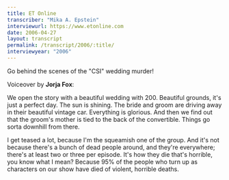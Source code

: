 ```yaml
---
title: ET Online
transcriber: "Mika A. Epstein"
interviewurl: https://www.etonline.com
date: 2006-04-27
layout: transcript
permalink: /transcript/2006/:title/
interviewyear: "2006"
---
```


Go behind the scenes of the "CSI" wedding murder!

Voiceover by **Jorja Fox**:

We open the story with a beautiful wedding with 200. Beautiful grounds, it's just a perfect day. The sun is shining. The bride and groom are driving away in their beautiful vintage car. Everything is glorious. And then we find out that the groom's mother is tied to the back of the convertible. Things go sorta downhill from there.

I get teased a lot, because I'm the squeamish one of the group. And it's not because there's a bunch of dead people around, and they're everywhere; there's at least two or three per episode. It's how they die that's horrible, you know what I mean? Because 95% of the people who turn up as characters on our show have died of violent, horrible deaths.
